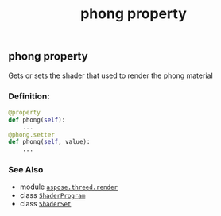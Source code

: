 ﻿---
title: phong property
second_title: Aspose.3D for Python via .NET API References
description: 
type: docs
weight: 60
url: /aspose.threed.render/shaderset/phong/
is_root: false
---

## phong property


Gets or sets the shader that used to render the phong material
### Definition:
```python
@property
def phong(self):
    ...
@phong.setter
def phong(self, value):
    ...
```

### See Also
* module [`aspose.threed.render`](../../)
* class [`ShaderProgram`](/3d/python-net/aspose.threed.render/shaderprogram)
* class [`ShaderSet`](/3d/python-net/aspose.threed.render/shaderset)
